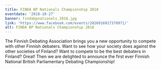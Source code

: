 ```yaml
---
title: FINDA BP Nationals Championship 2018
eventdate: '2018-10-27'
banner: findabpnationals_2018.jpg
link: 'https://www.facebook.com/events/2026916917378971/'
alt: FINDA BP Nationals Championship 2018
---
```

The Finnish Debating Association brings you a new opportunity to compete with other Finnish debaters. Want to see how your society does against the other societies of Finland? Want to compete to be the best debaters in Finland? Great! Then we are delighted to announce the first ever Finnish National British Parliamentary Debating Championship!
